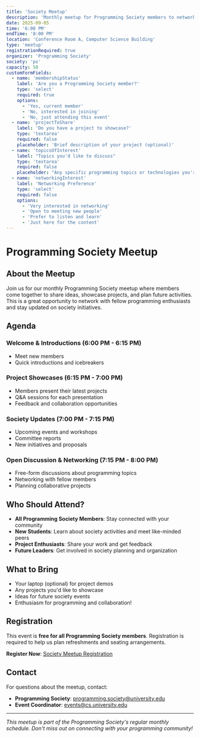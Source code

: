 ```yaml
---
title: 'Society Meetup'
description: 'Monthly meetup for Programming Society members to network, share projects, and discuss upcoming initiatives.'
date: 2025-09-05
time: '6:00 PM'
endTime: '8:00 PM'
location: 'Conference Room A, Computer Science Building'
type: 'meetup'
registrationRequired: true
organizer: 'Programming Society'
society: 'ps'
capacity: 50
customFormFields:
  - name: 'membershipStatus'
    label: 'Are you a Programming Society member?'
    type: 'select'
    required: true
    options:
      - 'Yes, current member'
      - 'No, interested in joining'
      - 'No, just attending this event'
  - name: 'projectToShare'
    label: 'Do you have a project to showcase?'
    type: 'textarea'
    required: false
    placeholder: 'Brief description of your project (optional)'
  - name: 'topicsOfInterest'
    label: "Topics you'd like to discuss"
    type: 'textarea'
    required: false
    placeholder: "Any specific programming topics or technologies you're interested in discussing..."
  - name: 'networkingInterest'
    label: 'Networking Preference'
    type: 'select'
    required: false
    options:
      - 'Very interested in networking'
      - 'Open to meeting new people'
      - 'Prefer to listen and learn'
      - 'Just here for the content'
---
```


# Programming Society Meetup

## About the Meetup

Join us for our monthly Programming Society meetup where members come together to share ideas, showcase projects, and plan future activities. This is a great opportunity to network with fellow programming enthusiasts and stay updated on society initiatives.

## Agenda

### Welcome & Introductions (6:00 PM - 6:15 PM)

- Meet new members
- Quick introductions and icebreakers

### Project Showcases (6:15 PM - 7:00 PM)

- Members present their latest projects
- Q&A sessions for each presentation
- Feedback and collaboration opportunities

### Society Updates (7:00 PM - 7:15 PM)

- Upcoming events and workshops
- Committee reports
- New initiatives and proposals

### Open Discussion & Networking (7:15 PM - 8:00 PM)

- Free-form discussions about programming topics
- Networking with fellow members
- Planning collaborative projects

## Who Should Attend?

- **All Programming Society Members**: Stay connected with your community
- **New Students**: Learn about society activities and meet like-minded peers
- **Project Enthusiasts**: Share your work and get feedback
- **Future Leaders**: Get involved in society planning and organization

## What to Bring

- Your laptop (optional) for project demos
- Any projects you'd like to showcase
- Ideas for future society events
- Enthusiasm for programming and collaboration!

## Registration

This event is **free for all Programming Society members**. Registration is required to help us plan refreshments and seating arrangements.

**Register Now**: [Society Meetup Registration](https://example.com/society-meetup)

## Contact

For questions about the meetup, contact:

- **Programming Society**: programming.society@university.edu
- **Event Coordinator**: events@cs.university.edu

---

_This meetup is part of the Programming Society's regular monthly schedule. Don't miss out on connecting with your programming community!_
